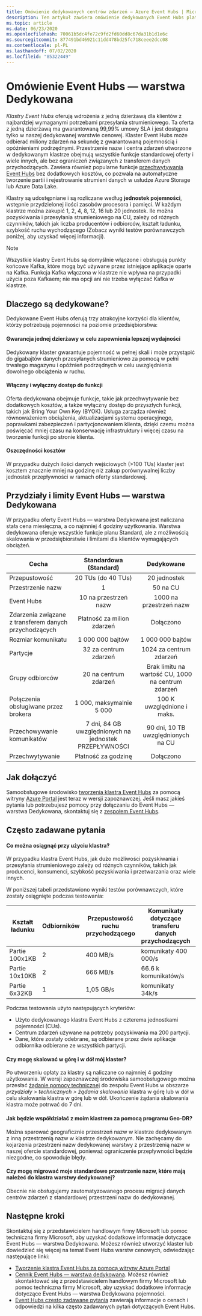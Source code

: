 ```yaml
---
title: Omówienie dedykowanych centrów zdarzeń — Azure Event Hubs | Microsoft Docs
description: Ten artykuł zawiera omówienie dedykowanych Event Hubs platformy Azure, które oferują wdrożenia z jedną dzierżawą centrów zdarzeń.
ms.topic: article
ms.date: 06/23/2020
ms.openlocfilehash: 70061b5dc4fe72c9fd2fd60dd8c67da31b1d1e6c
ms.sourcegitcommit: 877491bd46921c11dd478bd25fc718ceee2dcc08
ms.contentlocale: pl-PL
ms.lasthandoff: 07/02/2020
ms.locfileid: "85322449"
---
```

# <a name="overview-of-event-hubs-dedicated"></a>Omówienie Event Hubs — warstwa Dedykowana

*Klastry Event Hubs* oferują wdrożenia z jedną dzierżawą dla klientów z najbardziej wymaganymi potrzebami przesyłania strumieniowego. Ta oferta z jedną dzierżawą ma gwarantowaną 99,99% umowy SLA i jest dostępna tylko w naszej dedykowanej warstwie cenowej. Klaster Event Hubs może odbierać miliony zdarzeń na sekundę z gwarantowaną pojemnością i opóźnieniami podrzędnymi. Przestrzenie nazw i centra zdarzeń utworzone w dedykowanym klastrze obejmują wszystkie funkcje standardowej oferty i wiele innych, ale bez ograniczeń związanych z transferem danych przychodzących. Zawiera również popularne funkcje [przechwytywania Event Hubs](event-hubs-capture-overview.md) bez dodatkowych kosztów, co pozwala na automatyczne tworzenie partii i rejestrowanie strumieni danych w usłudze Azure Storage lub Azure Data Lake. 

Klastry są udostępniane i są rozliczane według **jednostek pojemności**, wstępnie przydzielonej ilości zasobów procesora i pamięci. W każdym klastrze można zakupić 1, 2, 4, 8, 12, 16 lub 20 jednostek. Ile można pozyskiwania i przesyłania strumieniowego na CU, zależy od różnych czynników, takich jak liczba producentów i odbiorców, kształt ładunku, szybkość ruchu wychodzącego (Zobacz wyniki testów porównawczych poniżej, aby uzyskać więcej informacji). 

> [!NOTE]
> Wszystkie klastry Event Hubs są domyślnie włączone i obsługują punkty końcowe Kafka, które mogą być używane przez istniejące aplikacje oparte na Kafka. Funkcja Kafka włączona w klastrze nie wpływa na przypadki użycia poza Kafkaem; nie ma opcji ani nie trzeba wyłączać Kafka w klastrze.

## <a name="why-dedicated"></a>Dlaczego są dedykowane?

Dedykowane Event Hubs oferują trzy atrakcyjne korzyści dla klientów, którzy potrzebują pojemności na poziomie przedsiębiorstwa:

#### <a name="single-tenancy-guarantees-capacity-for-better-performance"></a>Gwarancja jednej dzierżawy w celu zapewnienia lepszej wydajności

Dedykowany klaster gwarantuje pojemność w pełnej skali i może przystąpić do gigabajtów danych przesyłanych strumieniowo za pomocą w pełni trwałego magazynu i opóźnień podrzędnych w celu uwzględnienia dowolnego obciążenia w ruchu. 

#### <a name="inclusive-and-exclusive-access-to-features"></a>Włączny i wyłączny dostęp do funkcji 
Oferta dedykowana obejmuje funkcje, takie jak przechwytywanie bez dodatkowych kosztów, a także wyłączny dostęp do przyszłych funkcji, takich jak Bring Your Own Key (BYOK). Usługa zarządza również równoważeniem obciążenia, aktualizacjami systemu operacyjnego, poprawkami zabezpieczeń i partycjonowaniem klienta, dzięki czemu można poświęcać mniej czasu na konserwację infrastruktury i więcej czasu na tworzenie funkcji po stronie klienta.  

#### <a name="cost-savings"></a>Oszczędności kosztów
W przypadku dużych ilości danych wejściowych (>100 TUs) klaster jest kosztem znacznie mniej na godzinę niż zakup porównywalnej liczby jednostek przepływności w ramach oferty standardowej.


## <a name="event-hubs-dedicated-quotas-and-limits"></a>Przydziały i limity Event Hubs — warstwa Dedykowana

W przypadku oferty Event Hubs — warstwa Dedykowana jest naliczana stała cena miesięczna, a co najmniej 4 godziny użytkowania. Warstwa dedykowana oferuje wszystkie funkcje planu Standard, ale z możliwością skalowania w przedsiębiorstwie i limitami dla klientów wymagających obciążeń. 

| Cecha | Standardowa (Standard) | Dedykowane |
| --- |:---:|:---:|
| Przepustowość | 20 TUs (do 40 TUs) | 20 jednostek |
| Przestrzenie nazw |  1 | 50 na CU |
| Event Hubs |  10 na przestrzeń nazw | 1000 na przestrzeń nazw |
| Zdarzenia związane z transferem danych przychodzących | Płatność za milion zdarzeń | Dołączono |
| Rozmiar komunikatu | 1 000 000 bajtów | 1 000 000 bajtów |
| Partycje | 32 za centrum zdarzeń | 1024 za centrum zdarzeń |
| Grupy odbiorców | 20 na centrum zdarzeń | Brak limitu na wartość CU, 1000 na centrum zdarzeń |
| Połączenia obsługiwane przez brokera | 1 000, maksymalnie 5 000 | 100 K uwzględnione i maks. |
| Przechowywanie komunikatów | 7 dni, 84 GB uwzględnionych na jednostek PRZEPŁYWNOŚCI | 90 dni, 10 TB uwzględnionych na CU |
| Przechwytywanie | Płatność za godzinę | Dołączono |

## <a name="how-to-onboard"></a>Jak dołączyć

Samoobsługowe środowisko [tworzenia klastra Event Hubs](event-hubs-dedicated-cluster-create-portal.md) za pomocą witryny [Azure Portal](https://aka.ms/eventhubsclusterquickstart) jest teraz w wersji zapoznawczej. Jeśli masz jakieś pytania lub potrzebujesz pomocy przy dołączaniu do Event Hubs — warstwa Dedykowana, skontaktuj się z [zespołem Event Hubs](mailto:askeventhubs@microsoft.com).

## <a name="faqs"></a>Często zadawane pytania

#### <a name="what-can-i-achieve-with-a-cluster"></a>Co można osiągnąć przy użyciu klastra?

W przypadku klastra Event Hubs, jak dużo możliwości pozyskiwania i przesyłania strumieniowego zależy od różnych czynników, takich jak producenci, konsumenci, szybkość pozyskiwania i przetwarzania oraz wiele innych. 

W poniższej tabeli przedstawiono wyniki testów porównawczych, które zostały osiągnięte podczas testowania:

| Kształt ładunku | Odbiorników | Przepustowość ruchu przychodzącego| Komunikaty dotyczące transferu danych przychodzących | Przepustowość ruchu wychodzącego | Komunikaty wychodzące | Łącznie TUs | TUs na CU |
| ------------- | --------- | ---------------- | ------------------ | ----------------- | ------------------- | --------- | ---------- |
| Partie 100x1KB | 2 | 400 MB/s | komunikaty 400 000/s | 800 MB/s | komunikaty 800k/s | 400 TUs | 100 TUs | 
| Partie 10x10KB | 2 | 666 MB/s | 66.6 k komunikatów/s | 1,33 GB/s | komunikaty 133k/s | 666 TUs | 166 TUs |
| Partie 6x32KB | 1 | 1,05 GB/s | komunikaty 34k/s | 1,05 GB/s | komunikaty 34k/s | 1000 TUs | 250 TUs |

Podczas testowania użyto następujących kryteriów:

- Użyto dedykowanego klastra Event Hubs z czterema jednostkami pojemności (CUs). 
- Centrum zdarzeń używane na potrzeby pozyskiwania ma 200 partycji. 
- Dane, które zostały odebrane, są odbierane przez dwie aplikacje odbiornika odbierane ze wszystkich partycji.

#### <a name="can-i-scale-updown-my-cluster"></a>Czy mogę skalować w górę i w dół mój klaster?

Po utworzeniu opłaty za klastry są naliczane co najmniej 4 godziny użytkowania. W wersji zapoznawczej środowiska samoobsługowego można przesłać [żądanie pomocy technicznej](https://ms.portal.azure.com/#create/Microsoft.Support) do zespołu Event Hubs w obszarze *przydziały > technicznych > żądania skalowania* klastra w górę lub w dół w celu skalowania klastra w górę lub w dół. Ukończenie żądania skalowania klastra może potrwać do 7 dni. 

#### <a name="how-will-geo-dr-work-with-my-cluster"></a>Jak będzie współdziałać z moim klastrem za pomocą programu Geo-DR?

Można sparować geograficznie przestrzeń nazw w klastrze dedykowanym z inną przestrzenią nazw w klastrze dedykowanym. Nie zachęcamy do kojarzenia przestrzeni nazw dedykowanej warstwy z przestrzenią nazw w naszej ofercie standardowej, ponieważ ograniczenie przepływności będzie niezgodne, co spowoduje błędy. 

#### <a name="can-i-migrate-my-standard-namespaces-to-belong-to-a-dedicated-tier-cluster"></a>Czy mogę migrować moje standardowe przestrzenie nazw, które mają należeć do klastra warstwy dedykowanej?
Obecnie nie obsługujemy zautomatyzowanego procesu migracji danych centrów zdarzeń z standardowej przestrzeni nazw do dedykowanej. 

## <a name="next-steps"></a>Następne kroki

Skontaktuj się z przedstawicielem handlowym firmy Microsoft lub pomoc techniczna firmy Microsoft, aby uzyskać dodatkowe informacje dotyczące Event Hubs — warstwa Dedykowana. Możesz również utworzyć klaster lub dowiedzieć się więcej na temat Event Hubs warstw cenowych, odwiedzając następujące linki:

- [Tworzenie klastra Event Hubs za pomocą witryny Azure Portal](https://aka.ms/eventhubsclusterquickstart) 
- [Cennik Event Hubs — warstwa dedykowana](https://azure.microsoft.com/pricing/details/event-hubs/). Możesz również skontaktować się z przedstawicielem handlowym firmy Microsoft lub pomoc techniczna firmy Microsoft, aby uzyskać dodatkowe informacje dotyczące Event Hubs — warstwa Dedykowana pojemności.
- [Event Hubs często zadawane pytania](event-hubs-faq.md) zawierają informacje o cenach i odpowiedzi na kilka często zadawanych pytań dotyczących Event Hubs.
